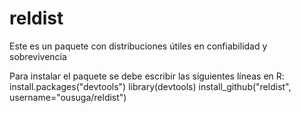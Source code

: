 # reldist
Este es un paquete con distribuciones útiles en confiabilidad y sobrevivencia

Para instalar el paquete se debe escribir las siguientes líneas en R:
install.packages("devtools") 
library(devtools) 
install_github("reldist", username="ousuga/reldist")
